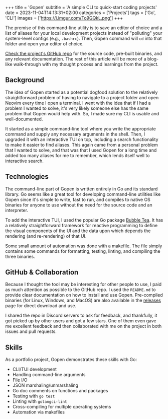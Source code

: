 +++
title = 'Gopen'
subtitle = 'A simple CLI to quick-start coding projects'
date = 2023-11-04T14:13:31+02:00
categories = ['Projects']
tags = ['Go', 'CLI']
images = ['https://i.imgur.com/To9GQkL.png']
+++

The premise of this command-line utility is to save an editor of choice and a
list of aliases for your local development projects instead of "polluting" your
system-level configs (e.g., `.bashrc`). Then, Gopen command will `cd` into that
folder and open your editor of choice.

[Check the project's GitHub repo](https://github.com/waseem-medhat/gopen) for the
source code, pre-built binaries, and any relevant documentation. The rest of
this article will be more of a blog-like walk-through with my thought process
and learnings from the project.

## Background

The idea of Gopen started as a potential dogfood solution to the relatively
straightforward problem of having to navigate to a project folder and open
Neovim every time I open a terminal. I went with the idea that if I had a
problem I wanted to solve, it's very likely someone else has the same problem
that Gopen would help with. So, I made sure my CLI is usable and
well-documented.

It started as a simple command-line tool where you write the appropriate
command and supply any necessary arguments in the shell. Then, I upgraded it
with an interactive TUI on top, including a search functionality to make it
easier to find aliases. This again came from a personal problem that I wanted
to solve, and that was that I used Gopen for a long time and added too many
aliases for me to remember, which lends itself well to interactive search.

## Technologies

The command-line part of Gopen is written entirely in Go and its standard
library. Go seems like a great tool for developing command-line utilities like
Gopen since it's simple to write, fast to run, and compiles to native OS
binaries for anyone to use without the need for the source code and an
interpreter.

To add the interactive TUI, I used the popular Go package [Bubble
Tea](https://github.com/charmbracelet/bubbletea). It has a relatively
straightforward framework for reactive programming to define the visual
components of the UI and the data upon which depends the rendering (and
re-rendering) of that UI.

Some small amount of automation was done with a makefile. The file simply
contains some commands for formatting, testing, linting, and compiling the
three binaries.

## GitHub & Collaboration

Because I thought the tool may be interesting for other people to use, I paid
as much attention as possible to the GitHub repo. I used the `README.md` to
provide clear documentation on how to install and use Gopen. Pre-compiled
binaries (for Linux, Windows, and MacOS) are also available in the
[releases](https://github.com/waseem-medhat/gopen/releases) page for direct
download and use.

I shared the repo in Discord servers to ask for feedback, and thankfully, it
got picked up by other users and got a few stars. One of them even gave me
excellent feedback and then collaborated with me on the project in both issues
and pull requests.

## Skills

As a portfolio project, Gopen demonstrates these skills with Go:

- CLI/TUI development
- Handling command-line arguments
- File I/O
- JSON marshaling/unmarshaling
- Go doc comments on functions and packages
- Testing with `go test`
- Linting with `golangci-lint`
- Cross-compiling for multiple operating systems
- Automation via makefiles
